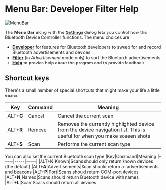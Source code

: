 ﻿# Menu Bar: Developer Filter Help

![MenuBar](../ScreenShots/Help_Menu_MenuBar.png)

The **Menu Bar** along with the [**Settings**](Settings.md) dialog lets you control how the Bluetooth Device Controller functions. The menu choices are

* **[Developer](Help_Menu_Developer.md)** for features for Bluetooth developers to sweep for and record Bluetooth advertisements and devices
* **[Filter](Help_Menu_Filter.md)** (in *Advertisement* mode only) to sort the Bluetooth advertisements 
* **[Help](Help_Menu_Help.md)** to provide help about the program and to provide feedback

## Shortcut keys
There's a small number of special shortcuts that might make your life a little easier. 

|Key|Command|Meaning
|-----|-----|-----|
|ALT+**C**|Cancel|Cancel the current scan
|ALT+**R**|Remove|Removes the currently highlighted device from the device navigation list. This is useful for when you make sceeen shots
|ALT+**S**|Scan|Performs the current scan type

You can also set the current Bluetooth scan type
|Key|Command|Meaning
|-----|-----|-----|
|ALT+**K**|Known|Scans should only return known devices (the default)
|ALT+**A**|Advertisements|Scan should return all advertisements and beacons
|ALT+**P**|Port|Scans should return COM-port devices
|ALT+**N**|Named|Scans should return Bluetooth device with names
|ALT+**L**|Scan|Scans should return all devices
